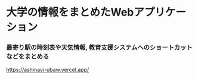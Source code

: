 # 大学の情報をまとめたWebアプリケーション

### 最寄り駅の時刻表や天気情報, 教育支援システムへのショートカットなどをまとめる
https://ashinavi-ubaw.vercel.app/
